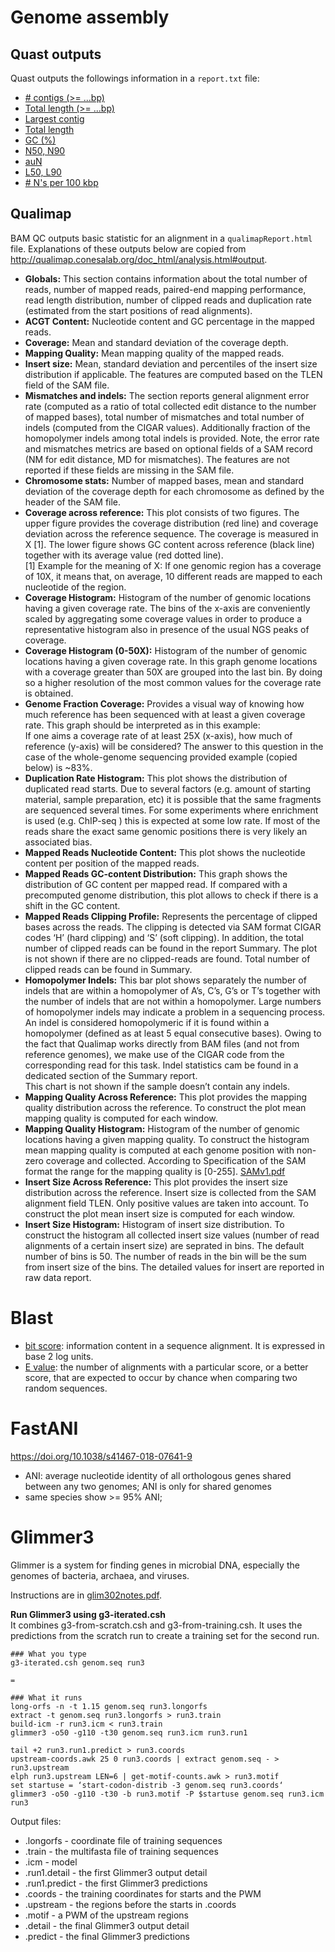 # Genome assembly
## Quast outputs
Quast outputs the followings information in a ``report.txt`` file:
- [# contigs (>= ...bp)](https://quast.sourceforge.net/docs/manual.html#sec3)
- [Total length (>= ...bp)](https://quast.sourceforge.net/docs/manual.html#sec3)
- [Largest contig](https://quast.sourceforge.net/docs/manual.html#sec3)
- [Total length](https://quast.sourceforge.net/docs/manual.html#sec3)
- [GC (%)](https://quast.sourceforge.net/docs/manual.html#sec3)
- [N50, N90](https://quast.sourceforge.net/docs/manual.html#sec3)
- [auN](https://lh3.github.io/2020/04/08/a-new-metric-on-assembly-contiguity)
- [L50, L90](https://quast.sourceforge.net/docs/manual.html#sec3)
- [# N's per 100 kbp](https://quast.sourceforge.net/docs/manual.html#sec3)

## Qualimap 
BAM QC outputs basic statistic for an alignment in a ``qualimapReport.html`` file. Explanations of these outputs below are copied from http://qualimap.conesalab.org/doc_html/analysis.html#output. 
- **Globals:** This section contains information about the total number of reads, number of mapped reads, paired-end mapping performance, read length distribution, number of clipped reads and duplication rate (estimated from the start positions of read alignments). <br>
- **ACGT Content:** Nucleotide content and GC percentage in the mapped reads. <br>
- **Coverage:** Mean and standard deviation of the coverage depth. <br>
- **Mapping Quality:** Mean mapping quality of the mapped reads. <br>
- **Insert size:** Mean, standard deviation and percentiles of the insert size distribution if applicable. The features are computed based on the TLEN field of the SAM file. <br>
- **Mismatches and indels:** The section reports general alignment error rate (computed as a ratio of total collected edit distance to the number of mapped bases), total number of mismatches and total number of indels (computed from the CIGAR values). Additionally fraction of the homopolymer indels among total indels is provided. Note, the error rate and mismatches metrics are based on optional fields of a SAM record (NM for edit distance, MD for mismatches). The features are not reported if these fields are missing in the SAM file. <br>
- **Chromosome stats:** Number of mapped bases, mean and standard deviation of the coverage depth for each chromosome as defined by the header of the SAM file. <br>
- **Coverage across reference:** This plot consists of two figures. The upper figure provides the coverage distribution (red line) and coverage deviation across the reference sequence. The coverage is measured in X [1]. The lower figure shows GC content across reference (black line) together with its average value (red dotted line). <br>
[1]	Example for the meaning of X: If one genomic region has a coverage of 10X, it means that, on average, 10 different reads are mapped to each nucleotide of the region. <br>
- **Coverage Histogram:** Histogram of the number of genomic locations having a given coverage rate. The bins of the x-axis are conveniently scaled by aggregating some coverage values in order to produce a representative histogram also in presence of the usual NGS peaks of coverage. <br> 
- **Coverage Histogram (0-50X):** Histogram of the number of genomic locations having a given coverage rate. In this graph genome locations with a coverage greater than 50X are grouped into the last bin. By doing so a higher resolution of the most common values for the coverage rate is obtained. <br>
- **Genome Fraction Coverage:** Provides a visual way of knowing how much reference has been sequenced with at least a given coverage rate. This graph should be interpreted as in this example: <br>
If one aims a coverage rate of at least 25X (x-axis), how much of reference (y-axis) will be considered? The answer to this question in the case of the whole-genome sequencing provided example (copied below) is ~83%. <br>
- **Duplication Rate Histogram:** This plot shows the distribution of duplicated read starts. Due to several factors (e.g. amount of starting material, sample preparation, etc) it is possible that the same fragments are sequenced several times. For some experiments where enrichment is used (e.g. ChIP-seq ) this is expected at some low rate. If most of the reads share the exact same genomic positions there is very likely an associated bias. <br>
- **Mapped Reads Nucleotide Content:** This plot shows the nucleotide content per position of the mapped reads. <br>
- **Mapped Reads GC-content Distribution:** This graph shows the distribution of GC content per mapped read. If compared with a precomputed genome distribution, this plot allows to check if there is a shift in the GC content. <br>
- **Mapped Reads Clipping Profile:** Represents the percentage of clipped bases across the reads. The clipping is detected via SAM format CIGAR codes ‘H’ (hard clipping) and ‘S’ (soft clipping). In addition, the total number of clipped reads can be found in the report Summary. The plot is not shown if there are no clipped-reads are found. Total number of clipped reads can be found in Summary. <br>
- **Homopolymer Indels:** This bar plot shows separately the number of indels that are within a homopolymer of A’s, C’s, G’s or T’s together with the number of indels that are not within a homopolymer. Large numbers of homopolymer indels may indicate a problem in a sequencing process. An indel is considered homopolymeric if it is found within a homopolymer (defined as at least 5 equal consecutive bases). Owing to the fact that Qualimap works directly from BAM files (and not from reference genomes), we make use of the CIGAR code from the corresponding read for this task. Indel statistics cam be found in a dedicated section of the Summary report. <br>
This chart is not shown if the sample doesn’t contain any indels. <br>
- **Mapping Quality Across Reference:** This plot provides the mapping quality distribution across the reference. To construct the plot mean mapping quality is computed for each window. <br>
- **Mapping Quality Histogram:** Histogram of the number of genomic locations having a given mapping quality. To construct the histogram mean mapping quality is computed at each genome position with non-zero coverage and collected. According to Specification of the SAM format the range for the mapping quality is [0-255]. [SAMv1.pdf](https://github.com/sux21/Su_Xingyuan_Summer_2023/files/11644726/SAMv1.pdf) <br>
- **Insert Size Across Reference:** This plot provides the insert size distribution across the reference. Insert size is collected from the SAM alignment field TLEN. Only positive values are taken into account. To construct the plot mean insert size is computed for each window. <br>
- **Insert Size Histogram:** Histogram of insert size distribution. To construct the histogram all collected insert size values (number of read alignments of a certain insert size) are seprated in bins. The default number of bins is 50. The number of reads in the bin will be the sum from insert size of the bins. The detailed values for insert are reported in raw data report. <br>

# Blast
- [bit score](https://www.ncbi.nlm.nih.gov/Class/FieldGuide/glossary.html#:~:text=The%20bit%20score%20represents%20the,database%20and%20matrix%20scaling%20parameters.): information content in a sequence alignment. It is expressed in base 2 log units. 
- [E value](https://www.ncbi.nlm.nih.gov/Class/FieldGuide/glossary.html#EXPECT): the number of alignments with a particular score, or a better score, that are expected to occur by chance when comparing two random sequences.

# FastANI
https://doi.org/10.1038/s41467-018-07641-9 <br>
- ANI: average nucleotide identity of all orthologous genes shared between any two genomes; ANI is only for shared genomes
- same species show >= 95% ANI; 

# Glimmer3
Glimmer is a system for finding genes in microbial DNA, especially the genomes of bacteria, archaea, and viruses.

Instructions are in [glim302notes.pdf](https://github.com/sux21/2020_Experimental_Evoluntion/files/11819304/glim302notes.pdf). 

**Run Glimmer3 using g3-iterated.csh** <br>
It combines g3-from-scratch.csh and g3-from-training.csh. It uses the predictions from the scratch run to create a training set for the second run.

```
### What you type
g3-iterated.csh genom.seq run3

=

### What it runs
long-orfs -n -t 1.15 genom.seq run3.longorfs
extract -t genom.seq run3.longorfs > run3.train
build-icm -r run3.icm < run3.train
glimmer3 -o50 -g110 -t30 genom.seq run3.icm run3.run1

tail +2 run3.run1.predict > run3.coords
upstream-coords.awk 25 0 run3.coords | extract genom.seq - > run3.upstream
elph run3.upstream LEN=6 | get-motif-counts.awk > run3.motif
set startuse = ‘start-codon-distrib -3 genom.seq run3.coords‘
glimmer3 -o50 -g110 -t30 -b run3.motif -P $startuse genom.seq run3.icm run3
```

Output files: 
- <tag>.longorfs - coordinate file of training sequences
- <tag>.train - the multifasta file of training sequences
- <tag>.icm - model
- <tag>.run1.detail - the first Glimmer3 output detail
- <tag>.run1.predict - the first Glimmer3 predictions
- <tag>.coords - the training coordinates for starts and the PWM
- <tag>.upstream - the regions before the starts in <tag>.coords
- <tag>.motif -  a PWM of the upstream regions
- <tag>.detail - the final Glimmer3 output detail 
- <tag>.predict - the final Glimmer3 predictions
